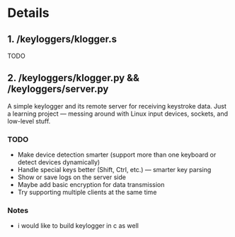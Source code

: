 # Details

## 1. /keyloggers/klogger.s

TODO

## 2. /keyloggers/klogger.py && /keyloggers/server.py

A simple keylogger and its remote server for receiving keystroke data. Just a learning project — messing around with Linux input devices, sockets, and low-level stuff.

### TODO

- Make device detection smarter (support more than one keyboard or detect devices dynamically)
- Handle special keys better (Shift, Ctrl, etc.) — smarter key parsing
- Show or save logs on the server side
- Maybe add basic encryption for data transmission
- Try supporting multiple clients at the same time

### Notes

- i would like to build keylogger in c as well